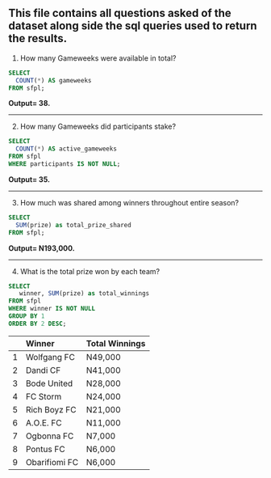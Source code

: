 **This file contains all questions asked of the dataset along side the sql queries used to return the results.**
---
1. How many Gameweeks were available in total?
```sql
SELECT
  COUNT(*) AS gameweeks
FROM sfpl;
```
**Output= 38.**

---
2. How many Gameweeks did participants stake?
```sql
SELECT
  COUNT(*) AS active_gameweeks
FROM sfpl
WHERE participants IS NOT NULL;
```
**Output= 35.**

---
3. How much was shared among winners throughout entire season?
```sql
SELECT 
  SUM(prize) as total_prize_shared
FROM sfpl;
```
**Output= N193,000.**

---
4. What is the total prize won by each team?  
```sql
SELECT 
   winner, SUM(prize) as total_winnings
FROM sfpl
WHERE winner IS NOT NULL
GROUP BY 1
ORDER BY 2 DESC;
```
| | Winner | Total Winnings |
|-|:--------|:----------------|
| 1 | Wolfgang FC | N49,000 |
| 2 | Dandi CF | N41,000 |
| 3 | Bode United | N28,000 |
| 4 | FC Storm | N24,000 |
| 5 | Rich Boyz FC  | N21,000 |
| 6 | A.O.E. FC | N11,000 |
| 7 | Ogbonna FC | N7,000 |
| 8 | Pontus FC | N6,000 |
| 9 | Obarifiomi FC | N6,000 |
